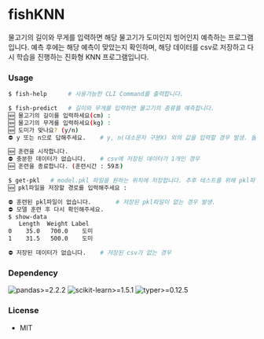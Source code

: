 # fishKNN

물고기의 길이와 무게를 입력하면 해당 물고기가 도미인지 빙어인지 예측하는 프로그램입니다. 예측 후에는 해당 예측이 맞았는지 확인하며, 해당 데이터를 csv로 저장하고 다시 학습을 진행하는 진화형 KNN 프로그램입니다.

### Usage
```bash
$ fish-help      # 사용가능한 CLI Command를 출력합니다.

$ fish-predict   # 길이와 무게를 입력하면 물고기의 종류를 예측합니다.
🆕 물고기의 길이를 입력하세요(cm) :
🆕 물고기의 무게를 입력하세요(kg) :
🆕 도미가 맞나요? (y/n)
⛔ y 또는 n으로 답해주세요.    # y, n(대소문자 구분X) 외의 값을 입력할 경우 발생. 올바른 값을 입력할 때까지 반복.

🆕 훈련을 시작합니다.
⛔ 충분한 데이터가 없습니다.    # csv에 저장된 데이터가 1개인 경우
🆕 훈련을 종료합니다. (훈련시간 : 59초)

$ get-pkl   # model.pkl 파일을 원하는 위치에 저장합니다. 추후 테스트를 위해 pkl파일을 가져오기 위한 프로그램입니다.
🆕 pkl파일을 저장할 경로를 입력해주세요 :

⛔ 훈련된 pkl파일이 없습니다.       # 저장된 pkl파일이 없는 경우 발생.
⛔ 모델 훈련 후 다시 확인해주세요.
$ show-data
   Length  Weight Label
0    35.0   700.0    도미
1    31.5   500.0    도미

⛔ 저장된 데이터가 없습니다.    # 저장된 csv가 없는 경우
```

### Dependency
![pandas>=2.2.2](https://img.shields.io/badge/pandas>=2.2.2-150458.svg?style=for-the-badge&logo=pandas&logoColor=FFFFFF)
![scikit-learn>=1.5.1](https://img.shields.io/badge/scikit--learn>=1.5.1-F7931E.svg?style=for-the-badge&logo=scikit-learn&logoColor=FFFFFF)
![typer>=0.12.5](https://img.shields.io/badge/typer>=0.12.5-000000.svg?style=for-the-badge&logo=scikit-learn&logoColor=FFFFFF)
### License
- MIT
